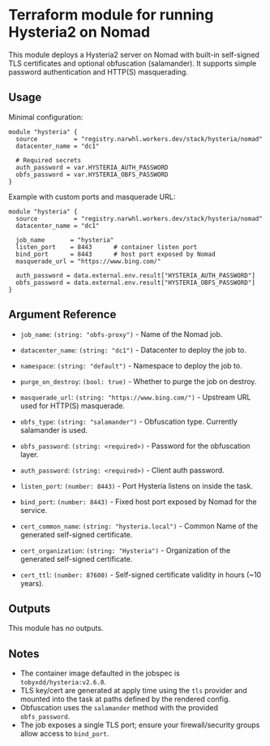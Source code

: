 # Terraform module for running Hysteria2 on Nomad

This module deploys a Hysteria2 server on Nomad with built-in self-signed TLS
certificates and optional obfuscation (salamander). It supports simple password
authentication and HTTP(S) masquerading.

## Usage

Minimal configuration:

```hcl
module "hysteria" {
  source          = "registry.narwhl.workers.dev/stack/hysteria/nomad"
  datacenter_name = "dc1"

  # Required secrets
  auth_password = var.HYSTERIA_AUTH_PASSWORD
  obfs_password = var.HYSTERIA_OBFS_PASSWORD
}
```

Example with custom ports and masquerade URL:

```hcl
module "hysteria" {
  source          = "registry.narwhl.workers.dev/stack/hysteria/nomad"
  datacenter_name = "dc1"

  job_name       = "hysteria"
  listen_port    = 8443      # container listen port
  bind_port      = 8443      # host port exposed by Nomad
  masquerade_url = "https://www.bing.com/"

  auth_password = data.external.env.result["HYSTERIA_AUTH_PASSWORD"]
  obfs_password = data.external.env.result["HYSTERIA_OBFS_PASSWORD"]
}
```

## Argument Reference

- `job_name`: `(string: "obfs-proxy")` - Name of the Nomad job.

- `datacenter_name`: `(string: "dc1")` - Datacenter to deploy the job to.

- `namespace`: `(string: "default")` - Namespace to deploy the job to.

- `purge_on_destroy`: `(bool: true)` - Whether to purge the job on destroy.

- `masquerade_url`: `(string: "https://www.bing.com/")` - Upstream URL used for HTTP(S) masquerade.

- `obfs_type`: `(string: "salamander")` - Obfuscation type. Currently salamander is used.

- `obfs_password`: `(string: <required>)` - Password for the obfuscation layer.

- `auth_password`: `(string: <required>)` - Client auth password.

- `listen_port`: `(number: 8443)` - Port Hysteria listens on inside the task.

- `bind_port`: `(number: 8443)` - Fixed host port exposed by Nomad for the service.

- `cert_common_name`: `(string: "hysteria.local")` - Common Name of the generated self-signed certificate.

- `cert_organization`: `(string: "Hysteria")` - Organization of the generated self-signed certificate.

- `cert_ttl`: `(number: 87600)` - Self-signed certificate validity in hours (~10 years).

## Outputs

This module has no outputs.

## Notes

- The container image defaulted in the jobspec is `tobyxdd/hysteria:v2.6.0`.
- TLS key/cert are generated at apply time using the `tls` provider and
  mounted into the task at paths defined by the rendered config.
- Obfuscation uses the `salamander` method with the provided `obfs_password`.
- The job exposes a single TLS port; ensure your firewall/security groups allow
  access to `bind_port`.
